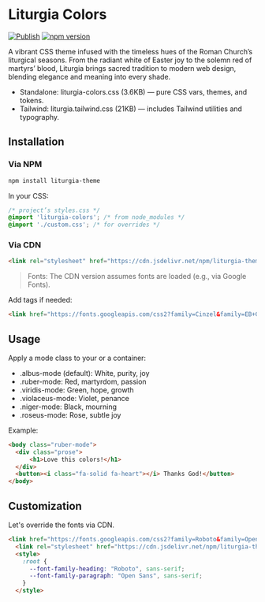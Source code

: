 # Liturgia Colors

[![Publish](https://github.com/unicolored/liturgia-colors/actions/workflows/publish.yml/badge.svg)](https://github.com/unicolored/liturgia-colors/actions/workflows/publish.yml)
[![npm version](https://badge.fury.io/js/liturgia-colors.svg)](https://www.npmjs.com/liturgia-colors)

A vibrant CSS theme infused with the timeless hues of the Roman Church’s liturgical seasons. From the radiant white of Easter joy to the solemn red of martyrs’ blood, Liturgia brings sacred tradition to modern web design, blending elegance and meaning into every shade.

* Standalone: liturgia-colors.css (3.6KB) — pure CSS vars, themes, and tokens.
* Tailwind: liturgia.tailwind.css (21KB) — includes Tailwind utilities and typography.

## Installation 

### Via NPM

```bash
npm install liturgia-theme
```

In your CSS:

```css
/* project’s styles.css */
@import 'liturgia-colors'; /* from node_modules */
@import './custom.css'; /* for overrides */
```

### Via CDN

```html
<link rel="stylesheet" href="https://cdn.jsdelivr.net/npm/liturgia-theme/dist/liturgia.css">
```

> Fonts: The CDN version assumes fonts are loaded (e.g., via Google Fonts).

Add <link> tags if needed:

```html
<link href="https://fonts.googleapis.com/css2?family=Cinzel&family=EB+Garamond" rel="stylesheet">
```

## Usage

Apply a mode class to your <body> or a container:

* .albus-mode (default): White, purity, joy
* .ruber-mode: Red, martyrdom, passion
* .viridis-mode: Green, hope, growth
* .violaceus-mode: Violet, penance
* .niger-mode: Black, mourning
* .roseus-mode: Rose, subtle joy

Example:

```html
<body class="ruber-mode">
  <div class="prose">
      <h1>Love this colors!</h1>
  </div>
  <button><i class="fa-solid fa-heart"></i> Thanks God!</button>
</body>
```

## Customization

Let's override the fonts via CDN.

```html
<link href="https://fonts.googleapis.com/css2?family=Roboto&family=Open+Sans" rel="stylesheet">
  <link rel="stylesheet" href="https://cdn.jsdelivr.net/npm/liturgia-theme/dist/liturgia.css">
  <style>
    :root {
      --font-family-heading: "Roboto", sans-serif;
      --font-family-paragraph: "Open Sans", sans-serif;
    }
  </style>
```
